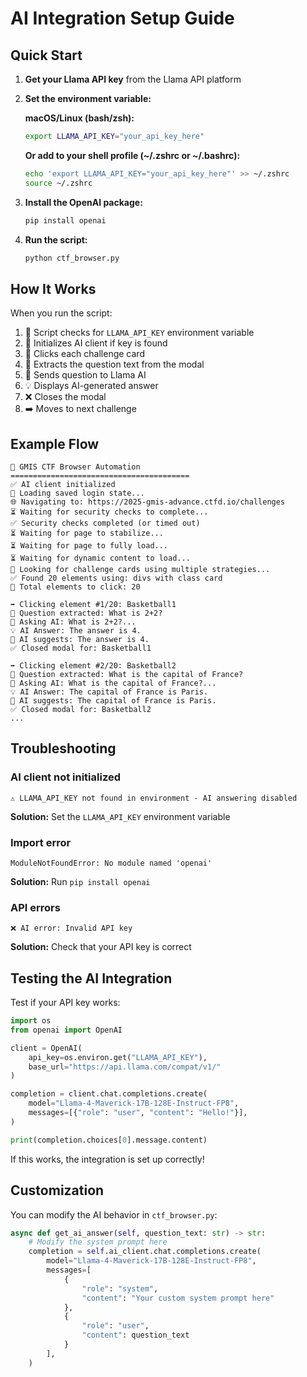 # AI Integration Setup Guide

## Quick Start

1. **Get your Llama API key** from the Llama API platform

2. **Set the environment variable:**

   **macOS/Linux (bash/zsh):**
   ```bash
   export LLAMA_API_KEY="your_api_key_here"
   ```
   
   **Or add to your shell profile (~/.zshrc or ~/.bashrc):**
   ```bash
   echo 'export LLAMA_API_KEY="your_api_key_here"' >> ~/.zshrc
   source ~/.zshrc
   ```

3. **Install the OpenAI package:**
   ```bash
   pip install openai
   ```

4. **Run the script:**
   ```bash
   python ctf_browser.py
   ```

## How It Works

When you run the script:

1. 🔑 Script checks for `LLAMA_API_KEY` environment variable
2. 🤖 Initializes AI client if key is found
3. 🎯 Clicks each challenge card
4. 📝 Extracts the question text from the modal
5. 💬 Sends question to Llama AI
6. 💡 Displays AI-generated answer
7. ❌ Closes the modal
8. ➡️ Moves to next challenge

## Example Flow

```
🚀 GMIS CTF Browser Automation
========================================
✅ AI client initialized
🔄 Loading saved login state...
🌐 Navigating to: https://2025-gmis-advance.ctfd.io/challenges
⏳ Waiting for security checks to complete...
✅ Security checks completed (or timed out)
⏳ Waiting for page to stabilize...
⏳ Waiting for page to fully load...
⏳ Waiting for dynamic content to load...
🔎 Looking for challenge cards using multiple strategies...
✅ Found 20 elements using: divs with class card
🧭 Total elements to click: 20

➡️ Clicking element #1/20: Basketball1
📝 Question extracted: What is 2+2?
🤖 Asking AI: What is 2+2?...
💡 AI Answer: The answer is 4.
💬 AI suggests: The answer is 4.
✅ Closed modal for: Basketball1

➡️ Clicking element #2/20: Basketball2
📝 Question extracted: What is the capital of France?
🤖 Asking AI: What is the capital of France?...
💡 AI Answer: The capital of France is Paris.
💬 AI suggests: The capital of France is Paris.
✅ Closed modal for: Basketball2
...
```

## Troubleshooting

### AI client not initialized
```
⚠️ LLAMA_API_KEY not found in environment - AI answering disabled
```
**Solution:** Set the `LLAMA_API_KEY` environment variable

### Import error
```
ModuleNotFoundError: No module named 'openai'
```
**Solution:** Run `pip install openai`

### API errors
```
❌ AI error: Invalid API key
```
**Solution:** Check that your API key is correct

## Testing the AI Integration

Test if your API key works:

```python
import os
from openai import OpenAI

client = OpenAI(
    api_key=os.environ.get("LLAMA_API_KEY"), 
    base_url="https://api.llama.com/compat/v1/"
)

completion = client.chat.completions.create(
    model="Llama-4-Maverick-17B-128E-Instruct-FP8",
    messages=[{"role": "user", "content": "Hello!"}],
)

print(completion.choices[0].message.content)
```

If this works, the integration is set up correctly!

## Customization

You can modify the AI behavior in `ctf_browser.py`:

```python
async def get_ai_answer(self, question_text: str) -> str:
    # Modify the system prompt here
    completion = self.ai_client.chat.completions.create(
        model="Llama-4-Maverick-17B-128E-Instruct-FP8",
        messages=[
            {
                "role": "system",
                "content": "Your custom system prompt here"
            },
            {
                "role": "user",
                "content": question_text
            }
        ],
    )
```

